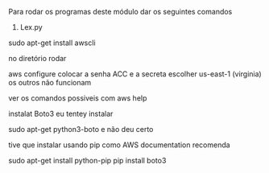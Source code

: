Para rodar os programas deste módulo
dar os seguintes comandos

1. Lex.py

sudo apt-get install awscli

no diretório rodar

aws configure
colocar a senha ACC e a secreta
escolher us-east-1 (virginia) os outros não funcionam

ver os comandos possiveis com
aws help

instalat Boto3
eu tentey instalar

sudo apt-get python3-boto
e não deu certo

tive que instalar usando pip como AWS documentation recomenda

sudo apt-get install python-pip
pip install boto3